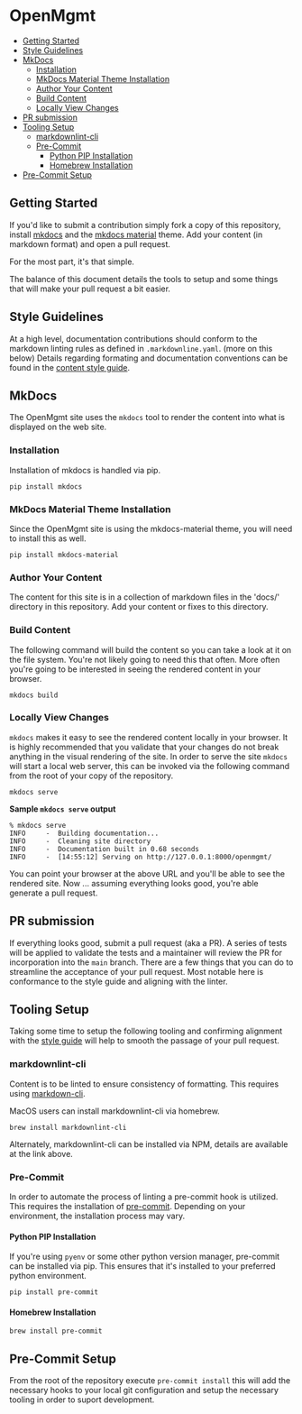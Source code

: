 # OpenMgmt

- [Getting Started](#getting-started)
- [Style Guidelines](#style-guidelines)
- [MkDocs](#mkdocs)
  - [Installation](#installation)
  - [MkDocs Material Theme Installation](#mkdocs-material-theme-installation)
  - [Author Your Content](#author-your-content)
  - [Build Content](#build-content)
  - [Locally View Changes](#locally-view-changes)
- [PR submission](#pr-submission)
- [Tooling Setup](#tooling-setup)
  - [markdownlint-cli](#markdownlint-cli)
  - [Pre-Commit](#pre-commit)
    - [Python PIP Installation](#python-pip-installation)
    - [Homebrew Installation](#homebrew-installation)
- [Pre-Commit Setup](#pre-commit-setup)

## Getting Started

If you'd like to submit a contribution simply fork a copy of this repository, install [mkdocs](http://www.mkdocs.org)
and the [mkdocs material](https://squidfunk.github.io/mkdocs-material/) theme. Add your content (in markdown format) and
open a pull request.

For the most part, it's that simple.

The balance of this document details the tools to setup and some things that will make your pull request a bit easier.

## Style Guidelines

At a high level, documentation contributions should conform to the markdown linting rules as defined in
`.markdownline.yaml`. (more on this below)  Details regarding formating and documentation conventions can be found in
the [content style guide](content-style-guide.md).

## MkDocs

The OpenMgmt site uses the `mkdocs` tool to render the content into what is displayed on the web site.

### Installation

Installation of mkdocs is handled via pip.

```shell
pip install mkdocs
```

### MkDocs Material Theme Installation

Since the OpenMgmt site is using the mkdocs-material theme, you will need to install this as well.

```shell
pip install mkdocs-material
```

### Author Your Content

The content for this site is in a collection of markdown files in the 'docs/' directory in this repository.  Add your
content or fixes to this directory.

### Build Content

The following command will build the content so you can take a look at it on the file system.  You're not likely going
to need this that often.  More often you're going to be interested in seeing the rendered content in your browser.

```shell
mkdocs build
```

### Locally View Changes

`mkdocs` makes it easy to see the rendered content locally in your browser.  It is highly recommended that you validate
that your changes do not break anything in the visual rendering of the site. In order to serve the site `mkdocs` will
start a local web server, this can be invoked via the following command from the root of your copy of the repository.

```shell
mkdocs serve
```

**Sample `mkdocs serve` output**

```shell
% mkdocs serve
INFO     -  Building documentation...
INFO     -  Cleaning site directory
INFO     -  Documentation built in 0.68 seconds
INFO     -  [14:55:12] Serving on http://127.0.0.1:8000/openmgmt/
```

You can point your browser at the above URL and you'll be able to see the rendered site.  Now ... assuming everything
looks good, you're able generate a pull request.

## PR submission

If everything looks good, submit a pull request (aka a PR).  A series of tests will be applied to validate the tests and
a maintainer will review the PR for incorporation into the `main` branch.  There are a few things that you can do to
streamline the acceptance of your pull request.  Most notable here is conformance to the style guide and aligning with
the linter.

## Tooling Setup

Taking some time to setup the following tooling and confirming alignment with the [style guide](content-style-guide.md)
will help to smooth the passage of your pull request.

### markdownlint-cli

Content is to be linted to ensure consistency of formatting. This requires using
[markdown-cli](https://github.com/igorshubovych/markdownlint-cli).

MacOS users can install markdownlint-cli via homebrew.

```shell
brew install markdownlint-cli
```

Alternately, markdownlint-cli can be installed via NPM, details are available at the link above.

### Pre-Commit

In order to automate the process of linting a pre-commit hook is utilized. This requires the installation of
[pre-commit](https://pre-commit.com). Depending on your environment, the installation process may vary.

#### Python PIP Installation

If you're using `pyenv` or some other python version manager, pre-commit can be installed via pip. This ensures that
it's installed to your preferred python environment.

```shell
pip install pre-commit
```

#### Homebrew Installation

```shell
brew install pre-commit
```

## Pre-Commit Setup

From the root of the repository execute `pre-commit install` this will add the necessary hooks to your local git
configuration and setup the necessary tooling in order to suport development.
